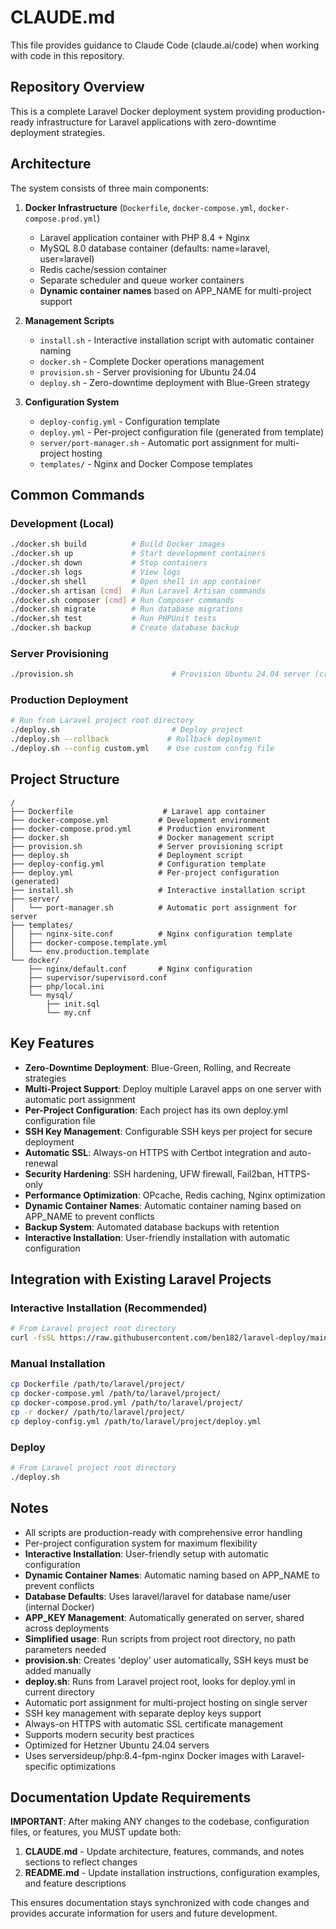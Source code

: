 # CLAUDE.md

This file provides guidance to Claude Code (claude.ai/code) when working with code in this repository.

## Repository Overview

This is a complete Laravel Docker deployment system providing production-ready infrastructure for Laravel applications with zero-downtime deployment strategies.

## Architecture

The system consists of three main components:

1. **Docker Infrastructure** (`Dockerfile`, `docker-compose.yml`, `docker-compose.prod.yml`)
   - Laravel application container with PHP 8.4 + Nginx
   - MySQL 8.0 database container (defaults: name=laravel, user=laravel)
   - Redis cache/session container
   - Separate scheduler and queue worker containers
   - **Dynamic container names** based on APP_NAME for multi-project support

2. **Management Scripts**
   - `install.sh` - Interactive installation script with automatic container naming
   - `docker.sh` - Complete Docker operations management
   - `provision.sh` - Server provisioning for Ubuntu 24.04
   - `deploy.sh` - Zero-downtime deployment with Blue-Green strategy

3. **Configuration System**
   - `deploy-config.yml` - Configuration template
   - `deploy.yml` - Per-project configuration file (generated from template)
   - `server/port-manager.sh` - Automatic port assignment for multi-project hosting
   - `templates/` - Nginx and Docker Compose templates

## Common Commands

### Development (Local)
```bash
./docker.sh build          # Build Docker images
./docker.sh up             # Start development containers
./docker.sh down           # Stop containers
./docker.sh logs           # View logs
./docker.sh shell          # Open shell in app container
./docker.sh artisan [cmd]  # Run Laravel Artisan commands
./docker.sh composer [cmd] # Run Composer commands
./docker.sh migrate        # Run database migrations
./docker.sh test           # Run PHPUnit tests
./docker.sh backup         # Create database backup
```

### Server Provisioning
```bash
./provision.sh                      # Provision Ubuntu 24.04 server (creates 'deploy' user)
```

### Production Deployment
```bash
# Run from Laravel project root directory
./deploy.sh                         # Deploy project
./deploy.sh --rollback             # Rollback deployment
./deploy.sh --config custom.yml    # Use custom config file
```

## Project Structure

```
/
├── Dockerfile                    # Laravel app container
├── docker-compose.yml           # Development environment
├── docker-compose.prod.yml      # Production environment
├── docker.sh                    # Docker management script
├── provision.sh                 # Server provisioning script
├── deploy.sh                    # Deployment script
├── deploy-config.yml            # Configuration template
├── deploy.yml                   # Per-project configuration (generated)
├── install.sh                   # Interactive installation script
├── server/
│   └── port-manager.sh          # Automatic port assignment for server
├── templates/
│   ├── nginx-site.conf          # Nginx configuration template
│   ├── docker-compose.template.yml
│   └── env.production.template
└── docker/
    ├── nginx/default.conf       # Nginx configuration
    ├── supervisor/supervisord.conf
    ├── php/local.ini
    └── mysql/
        ├── init.sql
        └── my.cnf
```

## Key Features

- **Zero-Downtime Deployment**: Blue-Green, Rolling, and Recreate strategies
- **Multi-Project Support**: Deploy multiple Laravel apps on one server with automatic port assignment
- **Per-Project Configuration**: Each project has its own deploy.yml configuration file
- **SSH Key Management**: Configurable SSH keys per project for secure deployment
- **Automatic SSL**: Always-on HTTPS with Certbot integration and auto-renewal
- **Security Hardening**: SSH hardening, UFW firewall, Fail2ban, HTTPS-only
- **Performance Optimization**: OPcache, Redis caching, Nginx optimization
- **Dynamic Container Names**: Automatic container naming based on APP_NAME to prevent conflicts
- **Backup System**: Automated database backups with retention
- **Interactive Installation**: User-friendly installation with automatic configuration

## Integration with Existing Laravel Projects

### Interactive Installation (Recommended)
```bash
# From Laravel project root directory
curl -fsSL https://raw.githubusercontent.com/ben182/laravel-deploy/main/install.sh -o install.sh && chmod +x install.sh && ./install.sh
```

### Manual Installation
```bash
cp Dockerfile /path/to/laravel/project/
cp docker-compose.yml /path/to/laravel/project/
cp docker-compose.prod.yml /path/to/laravel/project/
cp -r docker/ /path/to/laravel/project/
cp deploy-config.yml /path/to/laravel/project/deploy.yml
```

### Deploy
```bash
# From Laravel project root directory
./deploy.sh
```

## Notes

- All scripts are production-ready with comprehensive error handling
- Per-project configuration system for maximum flexibility
- **Interactive Installation**: User-friendly setup with automatic configuration
- **Dynamic Container Names**: Automatic naming based on APP_NAME to prevent conflicts
- **Database Defaults**: Uses laravel/laravel for database name/user (internal Docker)
- **APP_KEY Management**: Automatically generated on server, shared across deployments
- **Simplified usage**: Run scripts from project root directory, no path parameters needed
- **provision.sh**: Creates 'deploy' user automatically, SSH keys must be added manually
- **deploy.sh**: Runs from Laravel project root, looks for deploy.yml in current directory
- Automatic port assignment for multi-project hosting on single server
- SSH key management with separate deploy keys support
- Always-on HTTPS with automatic SSL certificate management
- Supports modern security best practices
- Optimized for Hetzner Ubuntu 24.04 servers
- Uses serversideup/php:8.4-fpm-nginx Docker images with Laravel-specific optimizations

## Documentation Update Requirements

**IMPORTANT**: After making ANY changes to the codebase, configuration files, or features, you MUST update both:

1. **CLAUDE.md** - Update architecture, features, commands, and notes sections to reflect changes
2. **README.md** - Update installation instructions, configuration examples, and feature descriptions

This ensures documentation stays synchronized with code changes and provides accurate information for users and future development.